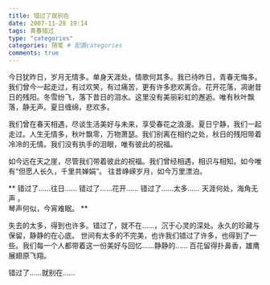 ```yaml
---
title: 错过了就别在 
date: 2007-11-28 19:14
tags: 青春错过 
type: "categories"
categories: 随笔 # 配置categories
comments: true
---
```

今日犹昨日，岁月无情多。单身天涯处，情歌何其多。我已待昨日，青春无悔多。     我们曾今一起走过，有过欢笑，有过痛苦，更有许多悲欢离合。花开花落，凋谢昔日的残阳。冬雪纷飞，落下昔日的泪水。这里没有美丽彩虹的邂逅。唯有秋叶飘落，静无声。夏日缠绵，悲欢多。

我们曾在春天相遇，尽谈生活美好与未来，享受春花之浪漫。夏日宁静，我们一起走过。人生无情多，秋叶飘零，万物萧瑟。我们别离在相约之处，秋日的残阳带着冷冷的无情。我们没有执手的泪眼，唯有彼此的祝福。

如今远在天之崖，尽管我们带着彼此的祝福。我们曾经相遇，相识与相知。如今唯有“但愿人长久，千里共婵娟”。
往昔峥嵘岁月，如今万里漂泊。

** 错过了……往日……
错过了……花开……
错过了……太多……
天涯何处，海角无声 。                
琴声何似，今宵难眠。 **

失去的太多，得到也许多。错过了，就不在……，沉于心灵的深处。永久的珍藏与保留，静静的在心底。
世间有太多的不完美，也许我们错过了许多，也得到了一些。我们每一个人都带着这一份美好与回忆……静静的……
百花留得扑鼻香，雄鹰展翅原飞翔。

错过了……就别在……